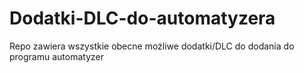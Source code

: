 # Dodatki-DLC-do-automatyzera
Repo zawiera wszystkie obecne możliwe dodatki/DLC do dodania do programu automatyzer
